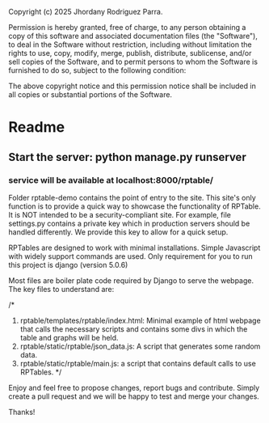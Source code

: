 
Copyright (c) 2025 Jhordany Rodriguez Parra.

Permission is hereby granted, free of charge, to any person obtaining a copy of this software
and associated documentation files (the "Software"), to deal in the Software
without restriction, including without limitation the rights to use, copy, modify, merge, publish, 
distribute, sublicense, and/or sell copies of the Software, and to permit persons to whom the Software
is furnished to do so, subject to the following condition:

The above copyright notice and this permission notice shall be included in all copies or substantial portions of the Software.


# Readme

## Start the server: python manage.py runserver
### service will be available at localhost:8000/rptable/

Folder rptable-demo contains the point of entry to the site. This site's only function
is to provide a quick way to showcase the functionality of RPTable. It is NOT intended
to be a security-compliant site. For example, file settings.py contains a private key
which in production servers should be handled differently. We provide this key to
allow for a quick setup.

RPTables are designed to work with minimal installations. Simple Javascript with widely support commands are used.
Only requirement for you to run this project is django (version 5.0.6)

 Most files are boiler plate code required by Django to serve the webpage. The key files
 to understand are:

/*
1. rptable/templates/rptable/index.html: Minimal example of html webpage that calls the necessary scripts and contains some divs
in which the table and graphs will be held.
2. rptable/static/rptable/json_data.js: A script that generates some random data.
3. rptable/static/rptable/main.js: a script that contains default calls to use RPTables.
*/

Enjoy and feel free to propose changes, report bugs and contribute. Simply create a pull request and we will be happy to test and merge your changes.

Thanks!
